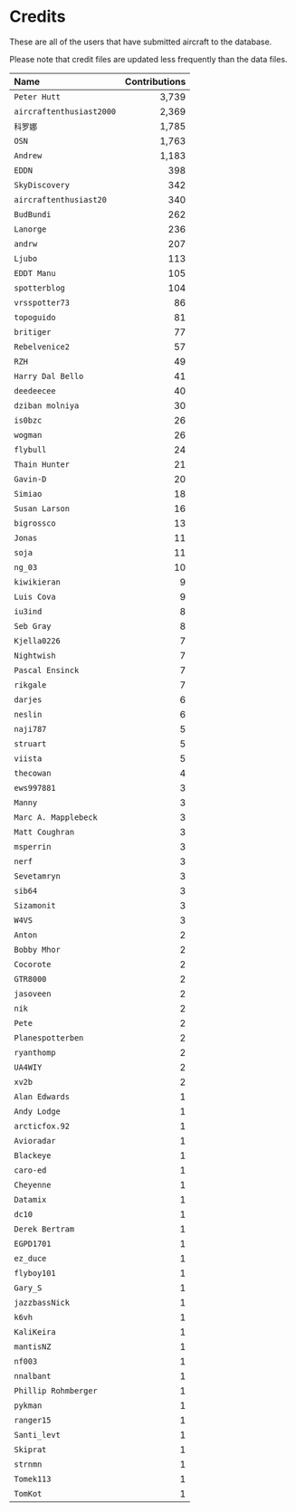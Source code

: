 ﻿# Credits

These are all of the users that have submitted aircraft to the database.

Please note that credit files are updated less frequently than the data files.

| Name                     | Contributions |
| :--                      | --: |
| `Peter Hutt`             | 3,739 |
| `aircraftenthusiast2000` | 2,369 |
| `科罗娜`                    | 1,785 |
| `OSN`                    | 1,763 |
| `Andrew`                 | 1,183 |
| `EDDN`                   | 398 |
| `SkyDiscovery`           | 342 |
| `aircraftenthusiast20`   | 340 |
| `BudBundi`               | 262 |
| `Lanorge`                | 236 |
| `andrw`                  | 207 |
| `Ljubo`                  | 113 |
| `EDDT Manu`              | 105 |
| `spotterblog`            | 104 |
| `vrsspotter73`           | 86 |
| `topoguido`              | 81 |
| `britiger`               | 77 |
| `Rebelvenice2`           | 57 |
| `RZH`                    | 49 |
| `Harry Dal Bello`        | 41 |
| `deedeecee`              | 40 |
| `dziban molniya`         | 30 |
| `is0bzc`                 | 26 |
| `wogman`                 | 26 |
| `flybull`                | 24 |
| `Thain Hunter`           | 21 |
| `Gavin-D`                | 20 |
| `Simiao`                 | 18 |
| `Susan Larson`           | 16 |
| `bigrossco`              | 13 |
| `Jonas`                  | 11 |
| `soja`                   | 11 |
| `ng_03`                  | 10 |
| `kiwikieran`             | 9 |
| `Luis Cova`              | 9 |
| `iu3ind`                 | 8 |
| `Seb Gray`               | 8 |
| `Kjella0226`             | 7 |
| `Nightwish`              | 7 |
| `Pascal Ensinck`         | 7 |
| `rikgale`                | 7 |
| `darjes`                 | 6 |
| `neslin`                 | 6 |
| `naji787`                | 5 |
| `struart`                | 5 |
| `viista`                 | 5 |
| `thecowan`               | 4 |
| `ews997881`              | 3 |
| `Manny`                  | 3 |
| `Marc A. Mapplebeck`     | 3 |
| `Matt Coughran`          | 3 |
| `msperrin`               | 3 |
| `nerf`                   | 3 |
| `Sevetamryn`             | 3 |
| `sib64`                  | 3 |
| `Sizamonit`              | 3 |
| `W4VS`                   | 3 |
| `Anton`                  | 2 |
| `Bobby Mhor`             | 2 |
| `Cocorote`               | 2 |
| `GTR8000`                | 2 |
| `jasoveen`               | 2 |
| `nik`                    | 2 |
| `Pete`                   | 2 |
| `Planespotterben`        | 2 |
| `ryanthomp`              | 2 |
| `UA4WIY`                 | 2 |
| `xv2b`                   | 2 |
| `Alan Edwards`           | 1 |
| `Andy Lodge`             | 1 |
| `arcticfox.92`           | 1 |
| `Avioradar`              | 1 |
| `Blackeye`               | 1 |
| `caro-ed`                | 1 |
| `Cheyenne`               | 1 |
| `Datamix`                | 1 |
| `dc10`                   | 1 |
| `Derek Bertram`          | 1 |
| `EGPD1701`               | 1 |
| `ez_duce`                | 1 |
| `flyboy101`              | 1 |
| `Gary_S`                 | 1 |
| `jazzbassNick`           | 1 |
| `k6vh`                   | 1 |
| `KaliKeira`              | 1 |
| `mantisNZ`               | 1 |
| `nf003`                  | 1 |
| `nnalbant`               | 1 |
| `Phillip Rohmberger`     | 1 |
| `pykman`                 | 1 |
| `ranger15`               | 1 |
| `Santi_levt`             | 1 |
| `Skiprat`                | 1 |
| `strnmn`                 | 1 |
| `Tomek113`               | 1 |
| `TomKot`                 | 1 |

